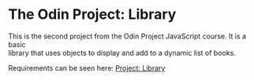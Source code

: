 # The Odin Project: Library

This is the second project from the Odin Project JavaScript course. It is a basic  
library that uses objects to display and add to a dynamic list of books.

Requirements can be seen here: [Project: Library](https://www.theodinproject.com/lessons/node-path-javascript-library)
